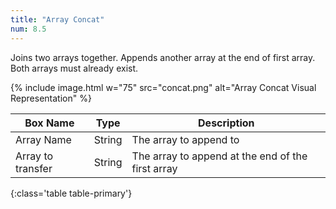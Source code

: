 ```yaml
---
title: "Array Concat"
num: 8.5
---
```


Joins two arrays together. Appends another array at the end of first array.\
Both arrays must already exist.


{% include image.html w="75" src="concat.png" alt="Array Concat Visual Representation" %}

| Box Name | Type | Description | 
|-------|--------|--------
Array Name | String | The array to append to|
Array to transfer | String| The array to append at the end of the first array|
{:class='table table-primary'}









